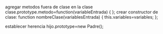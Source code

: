 
agregar metodos fuera de clase en la clase
clase.prototype.metodo=function(variableEntrada)
{
};
crear constructor de  clase:
function nombreClase(variablesEntrada)
{
this.variables=variables;
};

establecer herencia
hijo.prototype=new Padre();
